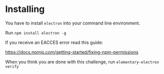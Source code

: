 # Installing

You have to install `electron` into your command line environment.

Run `npm install electron -g`

If you receive an EACCES error read this guide:

https://docs.npmjs.com/getting-started/fixing-npm-permissions

When you think you are done with this challenge, run `elementary-electron verify`
